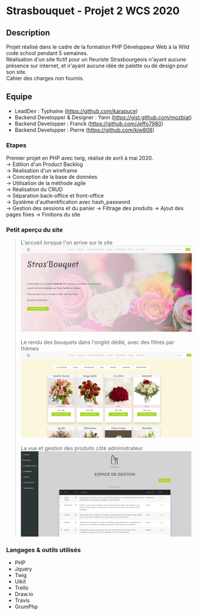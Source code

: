 # Strasbouquet - Projet 2 WCS 2020

## Description
Projet réalisé dans le cadre de la formation PHP Développeur Web à la Wild code school pendant 5 semaines. <br>
Réalisation d'un site fictif pour un fleuriste Strasbourgeois n'ayant aucune présence sur internet, et n'ayant aucune idée de palette ou de design pour son site. <br>
Cahier des charges non fournis.

## Equipe

 - LeadDev : Typhaine (https://github.com/karapuce)
 - Backend Developper & Designer : Yann (https://gist.github.com/mozbiat)
 - Backend Developper : Franck (https://github.com/Jeffo7980)
 - Backend Developper : Pierre (https://github.com/kiw808)

### Etapes

Premier projet en PHP avec twig, réalisé de avril à mai 2020. 
 <br> 
 -> Edition d'un Product Backlog <br>
 -> Réalisation d'un wireframe <br>
 -> Conception de la base de données <br>
 -> Utilisation de la méthode agile <br>
 -> Réalisation du CRUD <br>
 -> Séparation back-office et front-office <br>
 -> Système d'authentification avec hash_password <br>
 -> Gestion des sessions et du panier
 -> Filtrage des produits
 -> Ajout des pages fixes
 -> Finitions du site

### Petit aperçu du site

>L'accueil lorsque l'on arrive sur le site ![homepage](home_page.png)
<br> <br>
>Le rendu des bouquets dans l'onglet dédié, avec des filtres par thèmes ![page des bouquets](bouquets.png)
<br> <br>
>La vue et gestion des produits côté administrateur ![panel admin](panel_admin.png)


### Langages & outils utilisés

<ul>
    <li>PHP</li>
    <li>Jquery</li>
    <li>Twig</li>
    <li>Uikit</li>
    <li>Trello</li>
    <li>Draw.io</li>
    <li>Travis</li>
    <li>GrumPhp</li>
</ul>
